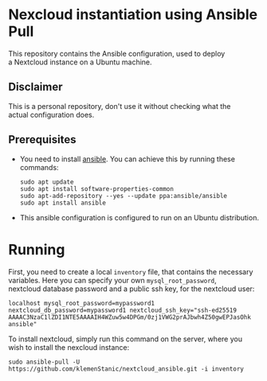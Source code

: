 # Nexcloud instantiation using Ansible Pull
This repository contains the Ansible configuration, used to deploy  
a Nextcloud instance on a Ubuntu machine.

## Disclaimer
This is a personal repository, don't use it without checking what the  
actual configuration does.

## Prerequisites
- You need to install [ansible](https://www.ansible.com/). You can achieve this by running these commands:
  ```
  sudo apt update
  sudo apt install software-properties-common
  sudo apt-add-repository --yes --update ppa:ansible/ansible
  sudo apt install ansible
  ```
- This ansible configuration is configured to run on an Ubuntu distribution.

# Running
First, you need to create a local `inventory` file, that contains the 
necessary variables. Here you can specify your own `mysql_root_password`,  
nextcloud database password and a public ssh key, for the nextcloud user:  
```
localhost mysql_root_password=mypassword1 nextcloud_db_password=mypassword1 nextcloud_ssh_key="ssh-ed25519 AAAAC3NzaC1lZDI1NTE5AAAAIH4WZuw5w4DPGm/0zj1VWG2prAJbwh4Z50gwEPJasOhk ansible"
```

To install nextcloud, simply run this command on the server, where you  
wish to install the nexcloud instance:
```
sudo ansible-pull -U https://github.com/klemenStanic/nextcloud_ansible.git -i inventory
```

